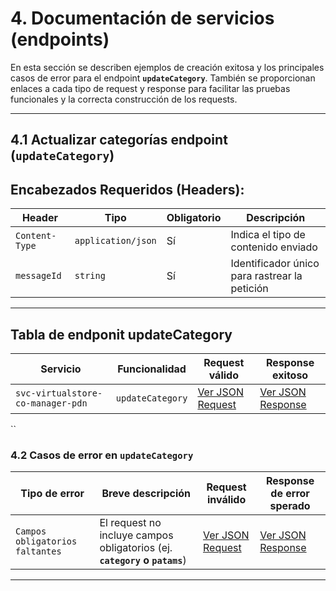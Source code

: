 # 4. Documentación de servicios (endpoints)

En esta sección se describen ejemplos de creación exitosa y los principales casos de error para el endpoint **`updateCategory`**. También se proporcionan enlaces a cada tipo de request y response para facilitar las pruebas funcionales y la correcta construcción de los requests.

---

## 4.1 Actualizar categorías endpoint (`updateCategory`)

## Encabezados Requeridos (Headers):

| **Header**     | **Tipo**           | **Obligatorio** | **Descripción**                               |
| -------------- | ------------------ | --------------- | --------------------------------------------- |
| `Content-Type` | `application/json` | Sí              | Indica el tipo de contenido enviado           |
| `messageId`    | `string`           | Sí              | Identificador único para rastrear la petición |

---
<a name="tabla-update-category"></a>
## Tabla de endponit updateCategory

| **Servicio**                      | **Funcionalidad** | **Request válido**                                                                              | **Response exitoso**                                                                              |
| --------------------------------- | ----------------- | ----------------------------------------------------------------------------------------------- | ------------------------------------------------------------------------------------------------- |
| `svc-virtualstore-co-manager-pdn` | `updateCategory`  | [Ver JSON Request](service-documentation-jsons-r-r-update-category.md#request---updateCategory) | [Ver JSON Response](service-documentation-jsons-r-r-update-category.md#response---updateCategory) |

``
<a name="tabla-error--update-category"></a>
### 4.2 Casos de error en `updateCategory`

| **Tipo de error**               | **Breve descripción**                                                     | **Request inválido**                                                                                                                     | **Response de error sperado**                                                                                                              |
| ------------------------------- | ------------------------------------------------------------------------- | ---------------------------------------------------------------------------------------------------------------------------------------- | ------------------------------------------------------------------------------------------------------------------------------------------ |
| `Campos obligatorios faltantes` | El request no incluye campos obligatorios (ej. **`category` o `patams`**) | [Ver JSON Request](service-documentation-jsons-error-update-category.md#request-campos-obligatorios-faltantes-update-category) | [Ver JSON Response](service-documentation-jsons-error-update-category.md#response-campos-obligatorios-faltantes-update-category) |

---
